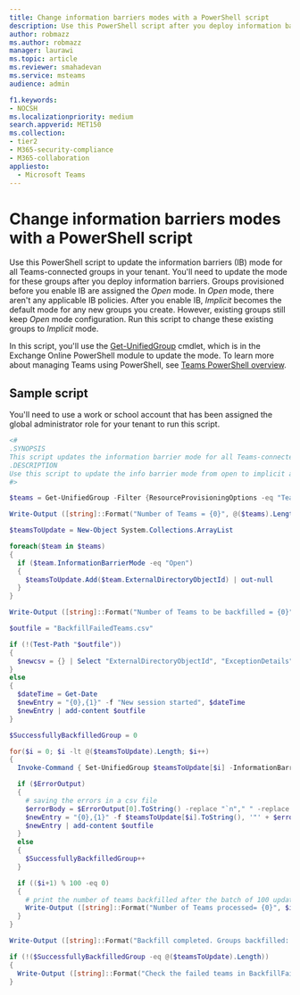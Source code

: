 ```yaml
---
title: Change information barriers modes with a PowerShell script
description: Use this PowerShell script after you deploy information barriers to update the mode from open to implicit for all groups in your tenant.
author: robmazz
ms.author: robmazz
manager: laurawi
ms.topic: article
ms.reviewer: smahadevan
ms.service: msteams
audience: admin

f1.keywords:
- NOCSH
ms.localizationpriority: medium
search.appverid: MET150
ms.collection: 
- tier2
- M365-security-compliance
- M365-collaboration
appliesto: 
  - Microsoft Teams
---
```


# Change information barriers modes with a PowerShell script

Use this PowerShell script to update the information barriers (IB) mode for all Teams-connected groups in your tenant. You'll need to update the mode for these groups after you deploy information barriers. Groups provisioned before you enable IB are assigned the *Open* mode. In *Open* mode, there aren't any applicable IB policies. After you enable IB, *Implicit* becomes the default mode for any new groups you create. However, existing groups still keep *Open* mode configuration. Run this script to change these existing groups to *Implicit* mode.

In this script, you'll use the [Get-UnifiedGroup](/powershell/module/exchange/Set-UnifiedGroup) cmdlet, which is in the Exchange Online PowerShell module to update the mode. To learn more about managing Teams using PowerShell, see [Teams PowerShell overview](./teams-powershell-overview.md).

## Sample script

You'll need to use a work or school account that has been assigned the global administrator role for your tenant to run this script.

```powershell
<#
.SYNOPSIS
This script updates the information barrier mode for all Teams-connected groups in your tenant at the same time.
.DESCRIPTION
Use this script to update the info barrier mode from open to implicit across the groups in your tenant.
#>

$teams = Get-UnifiedGroup -Filter {ResourceProvisioningOptions -eq "Team"} -ResultSize Unlimited

Write-Output ([string]::Format("Number of Teams = {0}", @($teams).Length))

$teamsToUpdate = New-Object System.Collections.ArrayList

foreach($team in $teams)
{
  if ($team.InformationBarrierMode -eq "Open")
  {
    $teamsToUpdate.Add($team.ExternalDirectoryObjectId) | out-null
  }
}

Write-Output ([string]::Format("Number of Teams to be backfilled = {0}", @($teamsToUpdate).Length))

$outfile = "BackfillFailedTeams.csv"

if (!(Test-Path "$outfile"))
{
  $newcsv = {} | Select "ExternalDirectoryObjectId", "ExceptionDetails" | Export-Csv $outfile -NoTypeInformation  
}
else
{
  $dateTime = Get-Date
  $newEntry = "{0},{1}" -f "New session started", $dateTime
  $newEntry | add-content $outfile
}

$SuccessfullyBackfilledGroup = 0

for($i = 0; $i -lt @($teamsToUpdate).Length; $i++)
{
  Invoke-Command { Set-UnifiedGroup $teamsToUpdate[$i] -InformationBarrierMode "Implicit" } -ErrorVariable ErrorOutput

  if ($ErrorOutput)
  {
    # saving the errors in a csv file
    $errorBody = $ErrorOutput[0].ToString() -replace "`n"," " -replace "`r"," " -replace ",", " "
    $newEntry = "{0},{1}" -f $teamsToUpdate[$i].ToString(), '"' + $errorBody + '"'
    $newEntry | add-content $outfile
  }
  else
  {
    $SuccessfullyBackfilledGroup++
  }

  if (($i+1) % 100 -eq 0)
  {
    # print the number of teams backfilled after the batch of 100 updates
    Write-Output ([string]::Format("Number of Teams processed= {0}", $i+1)) 
  }
}

Write-Output ([string]::Format("Backfill completed. Groups backfilled: {0}, Groups failed to backfill: {1}", $SuccessfullyBackfilledGroup, @($teamsToUpdate).Length - $SuccessfullyBackfilledGroup))

if (!($SuccessfullyBackfilledGroup -eq @($teamsToUpdate).Length))
{
  Write-Output ([string]::Format("Check the failed teams in BackfillFailedTeams.csv, retry to backfill the failed teams.")) 
}

```